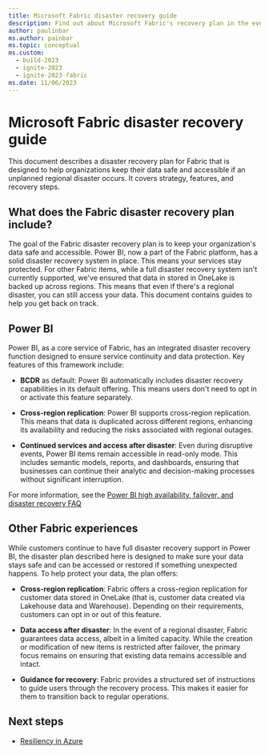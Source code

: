 ```yaml
---
title: Microsoft Fabric disaster recovery guide
description: Find out about Microsoft Fabric's recovery plan in the event of a disaster.
author: paulinbar
ms.author: painbar
ms.topic: conceptual
ms.custom:
  - build-2023
  - ignite-2023
  - ignite-2023-fabric
ms.date: 11/06/2023
---
```


# Microsoft Fabric disaster recovery guide

This document describes a disaster recovery plan for Fabric that is designed to help organizations keep their data safe and accessible if an unplanned regional disaster occurs. It covers strategy, features, and recovery steps.

## What does the Fabric disaster recovery plan include?

The goal of the Fabric disaster recovery plan is to keep your organization's data safe and accessible. Power BI, now a part of the Fabric platform, has a solid disaster recovery system in place. This means your services stay protected. For other Fabric items, while a full disaster recovery system isn't currently supported, we've ensured that data in stored in OneLake is backed up across regions. This means that even if there's a regional disaster, you can still access your data. This document contains guides to help you get back on track.

## Power BI

Power BI, as a core service of Fabric, has an integrated disaster recovery function designed to ensure service continuity and data protection. Key features of this framework include:

* **BCDR** as default: Power BI automatically includes disaster recovery capabilities in its default offering. This means users don't need to opt in or activate this feature separately.

* **Cross-region replication**: Power BI supports cross-region replication. This means that data is duplicated across different regions, enhancing its availability and reducing the risks associated with regional outages.

* **Continued services and access after disaster**: Even during disruptive events, Power BI items remain accessible in read-only mode. This includes semantic models, reports, and dashboards, ensuring that businesses can continue their analytic and decision-making processes without significant interruption.

For more information, see the [Power BI high availability, failover, and disaster recovery FAQ](/power-bi/enterprise/service-admin-failover/)

## Other Fabric experiences

While customers continue to have full disaster recovery support in Power BI, the disaster plan described here is designed to make sure your data stays safe and can be accessed or restored if something unexpected happens. To help protect your data, the plan offers: 

* **Cross-region replication**: Fabric offers a cross-region replication for customer data stored in OneLake (that is, customer data created via Lakehouse data and Warehouse). Depending on their requirements, customers can opt in or out of this feature.

* **Data access after disaster**: In the event of a regional disaster, Fabric guarantees data access, albeit in a limited capacity. While the creation or modification of new items is restricted after failover, the primary focus remains on ensuring that existing data remains accessible and intact.

* **Guidance for recovery**: Fabric provides a structured set of instructions to guide users through the recovery process. This makes it easier for them to transition back to regular operations.

## Next steps

* [Resiliency in Azure](/azure/availability-zones/overview)
